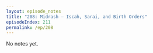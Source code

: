 ```yaml
---
layout: episode_notes
title: "208: Midrash — Iscah, Sarai, and Birth Orders"
episodeIndex: 211
permalink: /ep/208
---
```

No notes yet.

